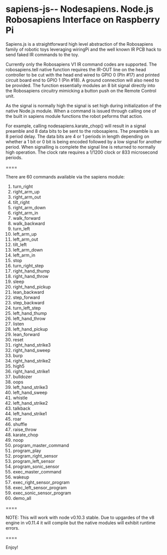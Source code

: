 sapiens-js-- Nodesapiens. Node.js Robosapiens Interface on Raspberry Pi
=====

Sapiens.js is a straightforward high level abstraction of the Robosapiens family
of robotic toys leveraging wiringPi and the well known IR PCB hack to send faked IR
commands to the toy.

Currently only the Robosapiens V1 IR command codes are supported. The robosapiens.tell
native function requires the IR-OUT line on the head controller to be cut with the head
end wired to GPIO 0 (PIn #17) and printed circuit board end to GPIO 1 (Pin #18). A ground
connection will also need to be provided. The function essentially modules an 8 bit signal
directly into the Robosapiens circuitry mimicking a button push on the Remote Control unit.

As the signal is normally high the signal is set high during initialization of the native Node.js
module. When a command is issued through calling one of the built in sapiens module functions the
robot peforms that action.

For example, calling nodesapiens.karate_chop() will result in a signal preamble and 8 data bits
to be sent to the robosapiens. The preamble is an 8 period delay. The data bits are 4 or 1
periods in length depending on whether a 1 bit or 0 bit is being encoded followed by a low
signal for another period. When signalling is complete the signal line is returned to normally
high operation. The clock rate requires a 1/1200 clock or 833 microsecond periods.

====

There are 60 commands available via the sapiens module:

1.   turn_right 
2.   right_arm_up
3.   right_arm_out
4.   tilt_right
5.   right_arm_down
6.   right_arm_in
7.   walk_forward
8.   walk_backward
9.   turn_left
10.  left_arm_up
11.  left_arm_out
12.  tilt_left
13.  left_arm_down
14.  left_arm_in
15.  stop
16.  turn_right_step
17.  right_hand_thump
18.  right_hand_throw
19.  sleep
20.  right_hand_pickup
21.  lean_backward
22.  step_forward
23.  step_backward
24.  turn_left_step
25.  left_hand_thump
26.  left_hand_throw
27.  listen
28.  left_hand_pickup
29.  lean_forward
30.  reset
31.  right_hand_strike3
32.  right_hand_sweep
33.  burp
34.  right_hand_strike2
35.  high5
36.  right_hand_strike1
37.  bulldozer
38.  oops
39.  left_hand_strike3
40.  left_hand_sweep
41.  whistle
42.  left_hand_strike2
43.  talkback
44.  left_hand_strike1
45.  roar
46.  shuffle
47.  raise_throw
48.  karate_chop
49.  noop
50.  program_master_command
51.  program_play
52.  program_right_sensor
53.  program_left_sensor
54.  program_sonic_sensor
55.  exec_master_command
56.  wakeup
57.  exec_right_sensor_program
58.  exec_left_sensor_program
59.  exec_sonic_sensor_program
60.  demo_all

====

NOTE: This will work with node v0.10.3 stable. Due to upgardes of the v8 engine in v0.11.4 it will
compile but the native modules will exhibit runtime errors.

====

Enjoy!
